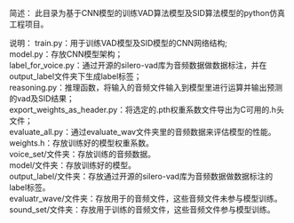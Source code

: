 简述： 此目录为基于CNN模型的训练VAD算法模型及SID算法模型的python仿真工程项目。

说明：
train.py：用于训练VAD模型及SID模型的CNN网络结构; \
model.py：存放CNN模型架构； \
label_for_voice.py：通过开源的silero-vad库为音频数据做数据标注，并在output_label文件夹下生成label标签； \
reasoning.py：推理函数，将输入的音频文件输入到模型里进行运算并输出预测的vad及SID结果； \
export_weights_as_header.py：将选定的.pth权重系数文件导出为C可用的.h头文件； \
evaluate_all.py：通过evaluate_wav文件夹里的音频数据来评估模型的性能。\
weights.h：存放训练好的模型权重系数。 \
voice_set/文件夹：存放训练的音频数据。 \
model/文件夹：存放训练好的模型。 \
output_label/文件夹：存放通过开源的silero-vad库为音频数据做数据标注的label标签。 \
evaluatr_wave/文件夹：存放用于的音频文件，这些音频文件未参与模型训练。 \
sound_set/文件夹：存放用于训练的音频文件，这些音频文件参与模型训练。
